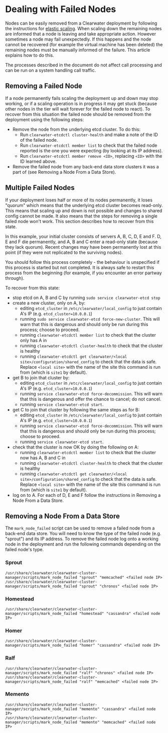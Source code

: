 # Dealing with Failed Nodes

Nodes can be easily removed from a Clearwater deployment by following the instructions for [elastic scaling](Clearwater_Elastic_Scaling.md). When scaling down the remaining nodes are informed that a node is leaving and take appropriate action. However sometimes a node may fail unexpectedly. If this happens and the node cannot be recovered (for example the virtual machine has been deleted) the remaining nodes must be manually informed of the failure. This article explains how to do this.

The processes described in the document do not affect call processing and can be run on a system handling call traffic.

## Removing a Failed Node

If a node permanently fails scaling the deployment up and down may stop working, or if a scaling operation is in progress it may get stuck (because other nodes in the tier will wait forever for the failed node to react). To recover from this situation the failed node should be removed from the deployment using the following steps:

* Remove the node from the underlying etcd cluster. To do this:
    * Run `clearwater-etcdctl cluster-health` and make a note of the ID of the failed node.
    * Run `clearwater-etcdctl member list` to check that the failed node reported is the one you were expecting (by looking at its IP address).
    * Run `clearwater-etcdctl member remove <ID>`, replacing `<ID>` with the ID learned above.
* Remove the failed node from any back-end data store clusters it was a part of (see Removing a Node From a Data Store).

## Multiple Failed Nodes

If your deployment loses half or more of its nodes permanently, it loses "quorum" which means that the underlying etcd cluster becomes read-only. This means that scaling up and down is not possible and changes to shared config cannot be made. It also means that the steps for removing a single failed node won't work. This section describes how to recover from this state.

In this example, your initial cluster consists of servers A, B, C, D, E and F. D, E and F die permanently, and A, B and C enter a read-only state (because they lack quorum). Recent changes may have been permanently lost at this point (if they were not replicated to the surviving nodes).

You should follow this process completely - the behaviour is unspecified if this process is started but not completed. It is always safe to restart this process from the beginning (for example, if you encounter an error partway through).

To recover from this state:

* stop etcd on A, B and C by running `sudo service clearwater-etcd stop`
* create a new cluster, only on A, by:
    * editing `etcd_cluster` in `/etc/clearwater/local_config` to just contain A's IP (e.g. `etcd_cluster=10.0.0.1`)
    * running `sudo service clearwater-etcd force-new-cluster`. This will warn that this is dangerous and should only be run during this process; choose to proceed.
    * running `clearwater-etcdctl member list` to check that the cluster only has A in
    * running `clearwater-etcdctl cluster-health` to check that the cluster is healthy
    * running `clearwater-etcdctl get clearwater/<local site>/configuration/shared_config` to check that the data is safe. Replace `<local site>` with the name of the site this command is run from (which is `site1` by default).
* get B to join that cluster by:
    * editing `etcd_cluster` in `/etc/clearwater/local_config` to just contain A's IP (e.g. `etcd_cluster=10.0.0.1`)
    * running `service clearwater-etcd force-decommission`. This will warn that this is dangerous and offer the chance to cancel; do not cancel.
    * running `service clearwater-etcd start`.
* get C to join that cluster by following the same steps as for B:
    * editing `etcd_cluster` in `/etc/clearwater/local_config` to just contain A's IP (e.g. `etcd_cluster=10.0.0.1`)
    * running `service clearwater-etcd force-decommission`. This will warn that this is dangerous and should only be run during this process; choose to proceed.
    * running `service clearwater-etcd start`.
* check that the cluster is now OK by doing the following on A:
    * running `clearwater-etcdctl member list` to check that the cluster now has A, B and C in
    * running `clearwater-etcdctl cluster-health` to check that the cluster is healthy
    * running `clearwater-etcdctl get clearwater/<local site>/configuration/shared_config` to check that the data is safe. Replace `<local site>` with the name of the site this command is run from (which is `site1` by default).
* log on to A. For each of D, E and F follow the instructions in Removing a Node From a Data Store.

## Removing a Node From a Data Store

The `mark_node_failed` script can be used to remove a failed node from a back-end data store. You will need to know the type of the failed node (e.g. "sprout") and its IP address. To remove the failed node log onto a working node in the deployment and run the following commands depending on the failed node's type.

### Sprout

    /usr/share/clearwater/clearwater-cluster-manager/scripts/mark_node_failed "sprout" "memcached" <failed node IP>
    /usr/share/clearwater/clearwater-cluster-manager/scripts/mark_node_failed "sprout" "chronos" <failed node IP>

### Homestead

    /usr/share/clearwater/clearwater-cluster-manager/scripts/mark_node_failed "homestead" "cassandra" <failed node IP>

### Homer

    /usr/share/clearwater/clearwater-cluster-manager/scripts/mark_node_failed "homer" "cassandra" <failed node IP>

### Ralf

    /usr/share/clearwater/clearwater-cluster-manager/scripts/mark_node_failed "ralf" "chronos" <failed node IP>
    /usr/share/clearwater/clearwater-cluster-manager/scripts/mark_node_failed "ralf" "memcached" <failed node IP>

### Memento

    /usr/share/clearwater/clearwater-cluster-manager/scripts/mark_node_failed "memento" "cassandra" <failed node IP>
    /usr/share/clearwater/clearwater-cluster-manager/scripts/mark_node_failed "memento" "memcached" <failed node IP>
